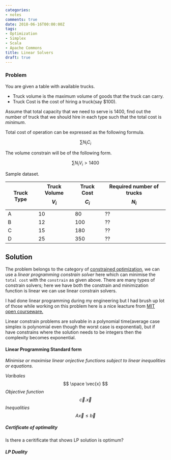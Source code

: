 ```yaml
---
categories:
- notes
comments: true
date: 2018-06-16T00:00:00Z
tags:
- Optimization
- Simplex
- Scala
- Apache Commons
title: Linear Solvers
draft: true
---
```


### Problem

You are given a table with available trucks.

* Truck volume is the maximum volume of goods that the truck can carry.
* Truck Cost is the cost of hiring a truck(say $100).

Assume that total capacity that we need to serve is 1400, find out the number of truck that we should hire in each type such that the total cost is *minimum*.

Total cost of operation can be expressed as the following formula.

$$  \sum N_iC_i $$

The volume constrain will be of the following form. 

$$  \sum N_iV_i > 1400 $$



Sample dataset.

| Truck Type | Truck Volume $$ V_i $$ | Truck Cost $$ C_i $$ | Required number of trucks $$ N_i $$ |
| ---------- | ------------------ | ---------------- | ----------------------------------- |
| A          | 10                 | 80               | ??                             |
| B          | 12                 | 100              | ??                             |
| C          | 15                 | 180              | ??                             |
| D          | 25                 | 350              | ??                            |

## Solution

The problem belongs to the category of [constrained optimization][co], we can use a *linear programming constrain solver* here which can minimise the `total cost` with the `constrain` as given above. There are many types of constrain solvers; here we have both the constrain and minimization function is linear we can use linear constrain solvers. 

I had done linear programming during my engineering but I had brush up lot of those while working on this problem here is a nice leacture from [MIT open courseware.][mlp]

Linear constrain problems are solvable in a polynomial time(average case simplex is polynomial even though the worst case is exponential), but if have constrains where the solution needs to be integers then the complexity becomes exponential.

#### Linear Programming Standard form

*Minimise or maximise linear onjective functions subject to linear inequalities or equations.* 

*Varibales*
$$
\space \vec{x}
$$
*Objective function*
$$
\vec{c}.\vec{x}
$$
*Inequalities*
$$
A\vec{x} \leq \vec{b}
$$

##### Certificate of optimality

Is there a ceritificate that shows LP solution is optimum?

##### LP Duality





[co]: https://en.wikipedia.org/wiki/Constrained_optimization	"Constrained Optimizations"

[mlp]: https://ocw.mit.edu/courses/electrical-engineering-and-computer-science/6-046j-design-and-analysis-of-algorithms-spring-2015/lecture-videos/lecture-15-linear-programming-lp-reductions-simplex/	"MIT Linear programming lecture"

